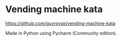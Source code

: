 # Vending machine kata
https://github.com/guyroyse/vending-machine-kata

Made in Python using Pycharm (Community edition).

